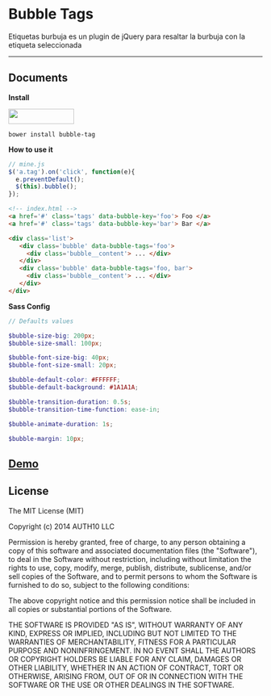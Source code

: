 Bubble Tags
===================

Etiquetas burbuja es un plugin de jQuery para resaltar la burbuja con la etiqueta seleccionada

----------


Documents
-------------


**Install**

<a href="http://bower.io/search/?q=bubble-tag">
  <img src="https://benschwarz.github.io/bower-badges/badge@2x.png" width="130" height="30">
</a>

```
bower install bubble-tag
```

**How to use it**

``` javascript
// mine.js
$('a.tag').on('click', function(e){
  e.preventDefault();
  $(this).bubble();
});

```
``` html
<!-- index.html -->
<a href='#' class='tags' data-bubble-key='foo'> Foo </a>
<a href='#' class='tags' data-bubble-key='bar'> Bar </a>

<div class='list'>
   <div class='bubble' data-bubble-tags='foo'>
     <div class='bubble__content'> ... </div>
   </div>
   <div class='bubble' data-bubble-tags='foo, bar'>
     <div class='bubble__content'> ... </div>
   </div>
</div>
```

**Sass Config**

``` scss
// Defaults values

$bubble-size-big: 200px;
$bubble-size-small: 100px;

$bubble-font-size-big: 40px;
$bubble-font-size-small: 20px;

$bubble-default-color: #FFFFFF;
$bubble-default-background: #1A1A1A;

$bubble-transition-duration: 0.5s;
$bubble-transition-time-function: ease-in;

$bubble-animate-duration: 1s;

$bubble-margin: 10px;
```

## <a href="http://codepen.io/imNicoSuarez/pen/YXPEKL"> Demo </a>

## License

The MIT License (MIT)

Copyright (c) 2014 AUTH10 LLC

Permission is hereby granted, free of charge, to any person obtaining a copy
of this software and associated documentation files (the "Software"), to deal
in the Software without restriction, including without limitation the rights
to use, copy, modify, merge, publish, distribute, sublicense, and/or sell
copies of the Software, and to permit persons to whom the Software is
furnished to do so, subject to the following conditions:

The above copyright notice and this permission notice shall be included in
all copies or substantial portions of the Software.

THE SOFTWARE IS PROVIDED "AS IS", WITHOUT WARRANTY OF ANY KIND, EXPRESS OR
IMPLIED, INCLUDING BUT NOT LIMITED TO THE WARRANTIES OF MERCHANTABILITY,
FITNESS FOR A PARTICULAR PURPOSE AND NONINFRINGEMENT. IN NO EVENT SHALL THE
AUTHORS OR COPYRIGHT HOLDERS BE LIABLE FOR ANY CLAIM, DAMAGES OR OTHER
LIABILITY, WHETHER IN AN ACTION OF CONTRACT, TORT OR OTHERWISE, ARISING FROM,
OUT OF OR IN CONNECTION WITH THE SOFTWARE OR THE USE OR OTHER DEALINGS IN
THE SOFTWARE.
